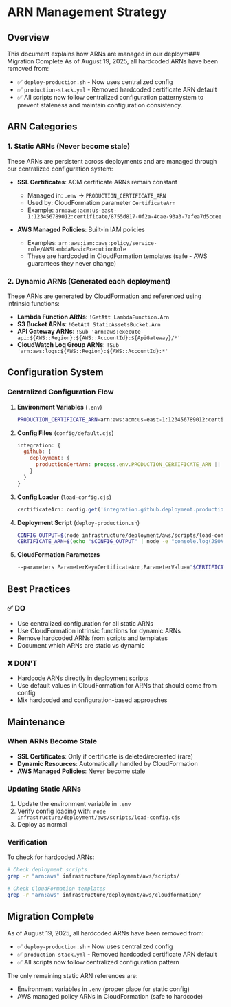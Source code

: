 # ARN Management Strategy

## Overview
This document explains how ARNs are managed in our deploym### Migration Complete
As of August 19, 2025, all hardcoded ARNs have been removed from:
- ✅ `deploy-production.sh` - Now uses centralized config
- ✅ `production-stack.yml` - Removed hardcoded certificate ARN default
- ✅ All scripts now follow centralized configuration patternystem to prevent staleness and maintain configuration consistency.

## ARN Categories

### 1. Static ARNs (Never become stale)
These ARNs are persistent across deployments and are managed through our centralized configuration system:

- **SSL Certificates**: ACM certificate ARNs remain constant
  - Managed in: `.env` → `PRODUCTION_CERTIFICATE_ARN`
  - Used by: CloudFormation parameter `CertificateArn`
  - Example: `arn:aws:acm:us-east-1:123456789012:certificate/8755d817-0f2a-4cae-93a3-7afea7d5ccee`

- **AWS Managed Policies**: Built-in IAM policies
  - Examples: `arn:aws:iam::aws:policy/service-role/AWSLambdaBasicExecutionRole`
  - These are hardcoded in CloudFormation templates (safe - AWS guarantees they never change)

### 2. Dynamic ARNs (Generated each deployment)
These ARNs are generated by CloudFormation and referenced using intrinsic functions:

- **Lambda Function ARNs**: `!GetAtt LambdaFunction.Arn`
- **S3 Bucket ARNs**: `!GetAtt StaticAssetsBucket.Arn`
- **API Gateway ARNs**: `!Sub 'arn:aws:execute-api:${AWS::Region}:${AWS::AccountId}:${ApiGateway}/*'`
- **CloudWatch Log Group ARNs**: `!Sub 'arn:aws:logs:${AWS::Region}:${AWS::AccountId}:*'`

## Configuration System

### Centralized Configuration Flow
1. **Environment Variables** (`.env`)
   ```bash
   PRODUCTION_CERTIFICATE_ARN=arn:aws:acm:us-east-1:123456789012:certificate/8755d817-0f2a-4cae-93a3-7afea7d5ccee
   ```

2. **Config Files** (`config/default.cjs`)
   ```javascript
   integration: {
     github: {
       deployment: {
         productionCertArn: process.env.PRODUCTION_CERTIFICATE_ARN || ''
       }
     }
   }
   ```

3. **Config Loader** (`load-config.cjs`)
   ```javascript
   certificateArn: config.get('integration.github.deployment.productionCertArn')
   ```

4. **Deployment Script** (`deploy-production.sh`)
   ```bash
   CONFIG_OUTPUT=$(node infrastructure/deployment/aws/scripts/load-config.cjs)
   CERTIFICATE_ARN=$(echo "$CONFIG_OUTPUT" | node -e "console.log(JSON.parse(require('fs').readFileSync(0, 'utf8')).certificateArn)")
   ```

5. **CloudFormation Parameters**
   ```bash
   --parameters ParameterKey=CertificateArn,ParameterValue="$CERTIFICATE_ARN"
   ```

## Best Practices

### ✅ DO
- Use centralized configuration for all static ARNs
- Use CloudFormation intrinsic functions for dynamic ARNs
- Remove hardcoded ARNs from scripts and templates
- Document which ARNs are static vs dynamic

### ❌ DON'T
- Hardcode ARNs directly in deployment scripts
- Use default values in CloudFormation for ARNs that should come from config
- Mix hardcoded and configuration-based approaches

## Maintenance

### When ARNs Become Stale
- **SSL Certificates**: Only if certificate is deleted/recreated (rare)
- **Dynamic Resources**: Automatically handled by CloudFormation
- **AWS Managed Policies**: Never become stale

### Updating Static ARNs
1. Update the environment variable in `.env`
2. Verify config loading with: `node infrastructure/deployment/aws/scripts/load-config.cjs`
3. Deploy as normal

### Verification
To check for hardcoded ARNs:
```bash
# Check deployment scripts
grep -r "arn:aws" infrastructure/deployment/aws/scripts/

# Check CloudFormation templates  
grep -r "arn:aws" infrastructure/deployment/aws/cloudformation/
```

## Migration Complete
As of August 19, 2025, all hardcoded ARNs have been removed from:
- ✅ `deploy-production.sh` - Now uses centralized config
- ✅ `production-stack.yml` - Removed hardcoded certificate ARN default
- ✅ All scripts now follow centralized configuration pattern

The only remaining static ARN references are:
- Environment variables in `.env` (proper place for static config)
- AWS managed policy ARNs in CloudFormation (safe to hardcode)
